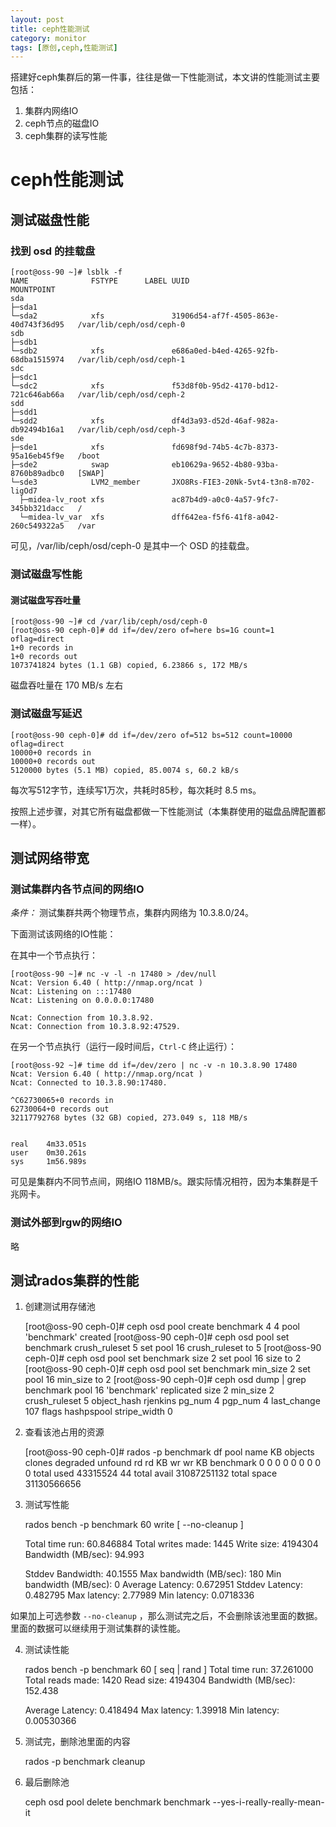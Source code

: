 ```yaml
---
layout: post
title: ceph性能测试
category: monitor
tags: [原创,ceph,性能测试]
---
```


搭建好ceph集群后的第一件事，往往是做一下性能测试，本文讲的性能测试主要包括：
1. 集群内网络IO
2. ceph节点的磁盘IO
3. ceph集群的读写性能

# ceph性能测试

## 测试磁盘性能
### 找到 osd 的挂载盘

    [root@oss-90 ~]# lsblk -f
    NAME              FSTYPE      LABEL UUID                                   MOUNTPOINT
    sda                                                                        
    ├─sda1                                                                     
    └─sda2            xfs               31906d54-af7f-4505-863e-40d743f36d95   /var/lib/ceph/osd/ceph-0
    sdb                                                                        
    ├─sdb1                                                                     
    └─sdb2            xfs               e686a0ed-b4ed-4265-92fb-68dba1515974   /var/lib/ceph/osd/ceph-1
    sdc                                                                        
    ├─sdc1                                                                     
    └─sdc2            xfs               f53d8f0b-95d2-4170-bd12-721c646ab66a   /var/lib/ceph/osd/ceph-2
    sdd                                                                        
    ├─sdd1                                                                     
    └─sdd2            xfs               df4d3a93-d52d-46af-982a-db92494b16a1   /var/lib/ceph/osd/ceph-3
    sde                                                                        
    ├─sde1            xfs               fd698f9d-74b5-4c7b-8373-95a16eb45f9e   /boot
    ├─sde2            swap              eb10629a-9652-4b80-93ba-8760b89adbc0   [SWAP]
    └─sde3            LVM2_member       JXO8Rs-FIE3-20Nk-5vt4-t3n8-m702-ligOd7 
      ├─midea-lv_root xfs               ac87b4d9-a0c0-4a57-9fc7-345bb321dacc   /
      └─midea-lv_var  xfs               dff642ea-f5f6-41f8-a042-260c549322a5   /var
      
可见，/var/lib/ceph/osd/ceph-0 是其中一个 OSD 的挂载盘。

### 测试磁盘写性能
#### 测试磁盘写吞吐量

    [root@oss-90 ~]# cd /var/lib/ceph/osd/ceph-0
    [root@oss-90 ceph-0]# dd if=/dev/zero of=here bs=1G count=1 oflag=direct
    1+0 records in
    1+0 records out
    1073741824 bytes (1.1 GB) copied, 6.23866 s, 172 MB/s

磁盘吞吐量在 170 MB/s 左右
 
### 测试磁盘写延迟

    [root@oss-90 ceph-0]# dd if=/dev/zero of=512 bs=512 count=10000 oflag=direct
    10000+0 records in
    10000+0 records out
    5120000 bytes (5.1 MB) copied, 85.0074 s, 60.2 kB/s
    
每次写512字节，连续写1万次，共耗时85秒，每次耗时 8.5 ms。

按照上述步骤，对其它所有磁盘都做一下性能测试（本集群使用的磁盘品牌配置都一样）。


## 测试网络带宽
### 测试集群内各节点间的网络IO
*条件：* 测试集群共两个物理节点，集群内网络为 10.3.8.0/24。

下面测试该网络的IO性能：

在其中一个节点执行：

    [root@oss-90 ~]# nc -v -l -n 17480 > /dev/null
    Ncat: Version 6.40 ( http://nmap.org/ncat )
    Ncat: Listening on :::17480
    Ncat: Listening on 0.0.0.0:17480
    
    Ncat: Connection from 10.3.8.92.
    Ncat: Connection from 10.3.8.92:47529.
    
在另一个节点执行（运行一段时间后，``Ctrl-C`` 终止运行）：

    [root@oss-92 ~]# time dd if=/dev/zero | nc -v -n 10.3.8.90 17480  
    Ncat: Version 6.40 ( http://nmap.org/ncat )
    Ncat: Connected to 10.3.8.90:17480.
    
    ^C62730065+0 records in
    62730064+0 records out
    32117792768 bytes (32 GB) copied, 273.049 s, 118 MB/s
    
    
    real    4m33.051s
    user    0m30.261s
    sys     1m56.989s

可见是集群内不同节点间，网络IO 118MB/s。跟实际情况相符，因为本集群是千兆网卡。


### 测试外部到rgw的网络IO
略


## 测试rados集群的性能

1. 创建测试用存储池


    [root@oss-90 ceph-0]#  ceph osd pool create benchmark 4 4
    pool 'benchmark' created
    [root@oss-90 ceph-0]# ceph osd pool set benchmark crush_ruleset 5
    set pool 16 crush_ruleset to 5
    [root@oss-90 ceph-0]# ceph osd pool set benchmark size 2
    set pool 16 size to 2
    [root@oss-90 ceph-0]# ceph osd pool set benchmark min_size 2
    set pool 16 min_size to 2
    [root@oss-90 ceph-0]# ceph osd dump | grep benchmark
    pool 16 'benchmark' replicated size 2 min_size 2 crush_ruleset 5 object_hash rjenkins pg_num 4 pgp_num 4 last_change 107 flags hashpspool stripe_width 0
    
    
2. 查看该池占用的资源


    [root@oss-90 ceph-0]# rados -p benchmark df
    pool name                 KB      objects       clones     degraded      unfound           rd        rd KB           wr        wr KB
    benchmark                  0            0            0            0           0            0            0            0            0
      total used        43315524           44
      total avail    31087251132
      total space    31130566656
      
      
3. 测试写性能


    rados bench -p benchmark 60  write  [ --no-cleanup ]
    
     Total time run:         60.846884
    Total writes made:      1445
    Write size:             4194304
    Bandwidth (MB/sec):     94.993 
    
    Stddev Bandwidth:       40.1555
    Max bandwidth (MB/sec): 180
    Min bandwidth (MB/sec): 0
    Average Latency:        0.672951
    Stddev Latency:         0.482795
    Max latency:            2.77989
    Min latency:            0.0718336
    
    
如果加上可选参数 ``--no-cleanup`` ，那么测试完之后，不会删除该池里面的数据。里面的数据可以继续用于测试集群的读性能。

4. 测试读性能


    rados bench -p benchmark 60 [ seq | rand ]
     Total time run:        37.261000
    Total reads made:     1420
    Read size:            4194304
    Bandwidth (MB/sec):    152.438 
    
    Average Latency:       0.418494
    Max latency:           1.39918
    Min latency:           0.00530366


5. 测试完，删除池里面的内容


    rados -p benchmark cleanup


6. 最后删除池


    ceph osd pool delete benchmark benchmark --yes-i-really-really-mean-it
    
    
